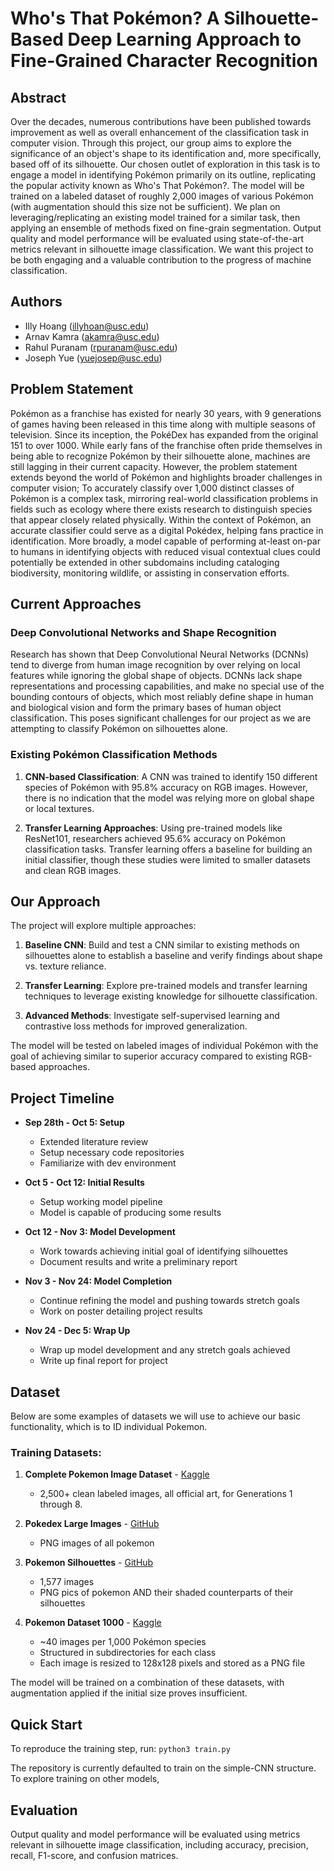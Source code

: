 # Who's That Pokémon? A Silhouette-Based Deep Learning Approach to Fine-Grained Character Recognition

## Abstract

Over the decades, numerous contributions have been published towards improvement as well as overall enhancement of the classification task in computer vision. Through this project, our group aims to explore the significance of an object's shape to its identification and, more specifically, based off of its silhouette. Our chosen outlet of exploration in this task is to engage a model in identifying Pokémon primarily on its outline, replicating the popular activity known as Who's That Pokémon?. The model will be trained on a labeled dataset of roughly 2,000 images of various Pokémon (with augmentation should this size not be sufficient). We plan on leveraging/replicating an existing model trained for a similar task, then applying an ensemble of methods fixed on fine-grain segmentation. Output quality and model performance will be evaluated using state-of-the-art metrics relevant in silhouette image classification. We want this project to be both engaging and a valuable contribution to the progress of machine classification.

## Authors
- Illy Hoang (illyhoan@usc.edu)
- Arnav Kamra (akamra@usc.edu) 
- Rahul Puranam (rpuranam@usc.edu)
- Joseph Yue (yuejosep@usc.edu)

## Problem Statement

Pokémon as a franchise has existed for nearly 30 years, with 9 generations of games having been released in this time along with multiple seasons of television. Since its inception, the PokéDex has expanded from the original 151 to over 1000. While early fans of the franchise often pride themselves in being able to recognize Pokémon by their silhouette alone, machines are still lagging in their current capacity. However, the problem statement extends beyond the world of Pokémon and highlights broader challenges in computer vision; To accurately classify over 1,000 distinct classes of Pokémon is a complex task, mirroring real-world classification problems in fields such as ecology where there exists research to distinguish species that appear closely related physically. Within the context of Pokémon, an accurate classifier could serve as a digital Pokédex, helping fans practice in identification. More broadly, a model capable of performing at-least on-par to humans in identifying objects with reduced visual contextual clues could potentially be extended in other subdomains including cataloging biodiversity, monitoring wildlife, or assisting in conservation efforts.

## Current Approaches

### Deep Convolutional Networks and Shape Recognition

Research has shown that Deep Convolutional Neural Networks (DCNNs) tend to diverge from human image recognition by over relying on local features while ignoring the global shape of objects. DCNNs lack shape representations and processing capabilities, and make no special use of the bounding contours of objects, which most reliably define shape in human and biological vision and form the primary bases of human object classification. This poses significant challenges for our project as we are attempting to classify Pokémon on silhouettes alone.

### Existing Pokémon Classification Methods

1. **CNN-based Classification**: A CNN was trained to identify 150 different species of Pokémon with 95.8% accuracy on RGB images. However, there is no indication that the model was relying more on global shape or local textures.

2. **Transfer Learning Approaches**: Using pre-trained models like ResNet101, researchers achieved 95.6% accuracy on Pokémon classification tasks. Transfer learning offers a baseline for building an initial classifier, though these studies were limited to smaller datasets and clean RGB images.

## Our Approach

The project will explore multiple approaches:

1. **Baseline CNN**: Build and test a CNN similar to existing methods on silhouettes alone to establish a baseline and verify findings about shape vs. texture reliance.

2. **Transfer Learning**: Explore pre-trained models and transfer learning techniques to leverage existing knowledge for silhouette classification.

3. **Advanced Methods**: Investigate self-supervised learning and contrastive loss methods for improved generalization.

The model will be tested on labeled images of individual Pokémon with the goal of achieving similar to superior accuracy compared to existing RGB-based approaches.

## Project Timeline

- **Sep 28th - Oct 5: Setup**
  - Extended literature review
  - Setup necessary code repositories
  - Familiarize with dev environment

- **Oct 5 - Oct 12: Initial Results**
  - Setup working model pipeline
  - Model is capable of producing some results

- **Oct 12 - Nov 3: Model Development**
  - Work towards achieving initial goal of identifying silhouettes
  - Document results and write a preliminary report

- **Nov 3 - Nov 24: Model Completion**
  - Continue refining the model and pushing towards stretch goals
  - Work on poster detailing project results

- **Nov 24 - Dec 5: Wrap Up**
  - Wrap up model development and any stretch goals achieved
  - Write up final report for project

## Dataset

Below are some examples of datasets we will use to achieve our basic functionality, which is to ID individual Pokemon.

### Training Datasets:

1. **Complete Pokemon Image Dataset** - [Kaggle](https://www.kaggle.com/datasets/hlrhegemony/pokemon-image-dataset?resource=download)
   - 2,500+ clean labeled images, all official art, for Generations 1 through 8.

2. **Pokedex Large Images** - [GitHub](https://github.com/cristobalmitchell/pokedex/tree/main/images/large_images)
   - PNG images of all pokemon

3. **Pokemon Silhouettes** - [GitHub](https://github.com/poketwo/data/tree/master/silhouettes)
   - 1,577 images
   - PNG pics of pokemon AND their shaded counterparts of their silhouettes

4. **Pokemon Dataset 1000** - [Kaggle](https://www.kaggle.com/datasets/noodulz/pokemon-dataset-1000)
   - ~40 images per 1,000 Pokémon species
   - Structured in subdirectories for each class
   - Each image is resized to 128x128 pixels and stored as a PNG file

The model will be trained on a combination of these datasets, with augmentation applied if the initial size proves insufficient.

## Quick Start

To reproduce the training step, run:
```python3 train.py```

The repository is currently defaulted to train on the simple-CNN structure. To explore training on other models, 

## Evaluation

Output quality and model performance will be evaluated using metrics relevant in silhouette image classification, including accuracy, precision, recall, F1-score, and confusion matrices.
